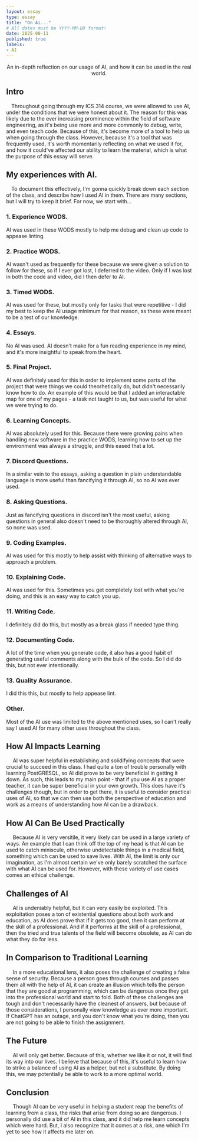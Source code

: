 ```yaml
---
layout: essay
type: essay
title: "On Ai..."
# All dates must be YYYY-MM-DD format!
date: 2025-08-11
published: true
labels:
- AI
---
```


<div style="text-align: center;">
  An in-depth reflection on our usage of AI, and how it can be used in the real world.
</div>

## Intro
&emsp;Throughout going through my ICS 314 course, we were allowed to use AI, under the conditions that we were honest about it. The reason for this was likely due to the ever increasing prominence within the field of software engineering, as it's being use more and more commonly to debug, write, and even teach code. Because of this, it's become more of a tool to help us when going through the class. However, because it's a tool that was frequently used, it's worth momentarily reflecting on what we used it for, and how it could've affected our ability to learn the material, which is what the purpose of this essay will serve.

## My experiences with AI.
&emsp;To document this effectively, I'm gonna quickly break down each section of the class, and describe how I used AI in them. There are many sections, but I will try to keep it brief. For now, we start with...
### 1. Experience WODS.
AI was used in these WODS mostly to help me debug and clean up code to appease linting.
### 2. Practice WODS.
AI wasn't used as frequently for these because we were given a solution to follow for these, so if I ever got lost, I deferred to the video. Only if I was lost in both the code and video, did I then defer to AI.
### 3. Timed WODS.
AI was used for these, but mostly only for tasks that were repetitive - I did my best to keep the AI usage minimum for that reason, as these were meant to be a test of our knowledge.
### 4. Essays.
No AI was used. AI doesn't make for a fun reading experience in my mind, and it's more insightful to speak from the heart.
### 5. Final Project.
AI was definitely used for this in order to implement some parts of the project that were things we could theorhetically do, but didn't necessarily know how to do. An example of this would be that I added an interactable map for one of my pages - a task not taught to us, but was useful for what we were trying to do.
### 6. Learning Concepts.
AI was absolutely used for this. Because there were growing pains when handling new software in the practice WODS, learning how to set up the environment was always a struggle, and this eased that a lot.
### 7. Discord Questions.
In a similar vein to the essays, asking a question in plain understandable language is more useful than fancifying it through AI, so no AI was ever used.
### 8. Asking Questions.
Just as fancifying questions in discord isn't the most useful, asking questions in general also doesn't need to be thoroughly altered through AI, so none was used.
### 9. Coding Examples.
AI was used for this mostly to help assist with thinking of alternative ways to approach a problem.
### 10. Explaining Code.
AI was used for this. Sometimes you get completely lost with what you're doing, and this is an easy way to catch you up.
### 11. Writing Code.
I definitely did do this, but mostly as a break glass if needed type thing.
### 12. Documenting Code.
A lot of the time when you generate code, it also has a good habit of generating useful comments along with the bulk of the code. So I did do this, but not ever intentionally.
### 13. Quality Assurance.
I did this this, but mostly to help appease lint.
### Other.
Most of the AI use was limited to the above mentioned uses, so I can't really say I used AI for many other uses throughout the class.

## How AI Impacts Learning
&emsp; AI was super helpful in establishing and solidifying concepts that were crucial to succeed in this class. I had quite a ton of trouble personally with learning PostGRESQL, so AI did prove to be very beneficial in getting it down. As such, this leads to my main point - that if you use AI as a proper teacher, it can be super beneficial in your own growth. This does have it's challenges though, but in order to get there, it is useful to consider practical uses of AI, so that we can then use both the perspective of education and work as a means of understanding how AI can be a drawback.

## How AI Can Be Used Practically
&emsp; Because AI is very versitile, it very likely can be used in a large variety of ways. An example that I can think off the top of my head is that AI can be used to catch miniscule, otherwise undetectable things in a medical field, something which can be used to save lives. With AI, the limit is only our imagination, as I'm almost certain we've only barely scratched the surface with what AI can be used for. However, with these variety of use cases comes an ethical challenge.

## Challenges of AI
&emsp; AI is undeniably helpful, but it can very easily be exploited. This exploitation poses a ton of existential questions about both work and education, as AI does prove that if it gets too good, then it can perform at the skill of a professional. And if it performs at the skill of a professional, then the tried and true talents of the field will become obsolete, as AI can do what they do for less. 

## In Comparison to Traditional Learning
&emsp; In a more educational lens, it also poses the challenge of creating a false sense of security. Because a person goes through courses and passes them all with the help of AI, it can create an illusion which tells the person that they are good at programming, which can be dangerous once they get into the professional world and start to fold. Both of these challenges are tough and don't necessarily have the cleanest of answers, but because of those considerations, I personally view knowledge as ever more important. If ChatGPT has an outage, and you don't know what you're doing, then you are not going to be able to finish the assignment.

## The Future
&emsp; AI will only get better. Because of this, whether we like it or not, it will find its way into our lives. I believe that because of this, it's useful to learn how to strike a balance of using AI as a helper, but not a substitute. By doing this, we may potentially be able to work to a more optimal world.

## Conclusion
&emsp; Though AI can be very useful in helping a student reap the benefits of learning from a class, the risks that arise from doing so are dangerous. I personally did use a bit of AI in this class, and it did help me learn concepts which were hard. But, I also recognize that it comes at a risk, one which I'm yet to see how it affects me later on.


